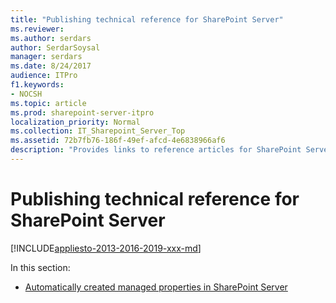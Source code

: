 ```yaml
---
title: "Publishing technical reference for SharePoint Server"
ms.reviewer: 
ms.author: serdars
author: SerdarSoysal
manager: serdars
ms.date: 8/24/2017
audience: ITPro
f1.keywords:
- NOCSH
ms.topic: article
ms.prod: sharepoint-server-itpro
localization_priority: Normal
ms.collection: IT_Sharepoint_Server_Top
ms.assetid: 72b7fb76-186f-49ef-afcd-4e6838966af6
description: "Provides links to reference articles for SharePoint Server publishing sites."
---
```


# Publishing technical reference for SharePoint Server

[!INCLUDE[appliesto-2013-2016-2019-xxx-md](../includes/appliesto-2013-2016-2019-xxx-md.md)]
  
In this section:
  
- [Automatically created managed properties in SharePoint Server](automatically-created-managed-properties-in-sharepoint.md)
    


